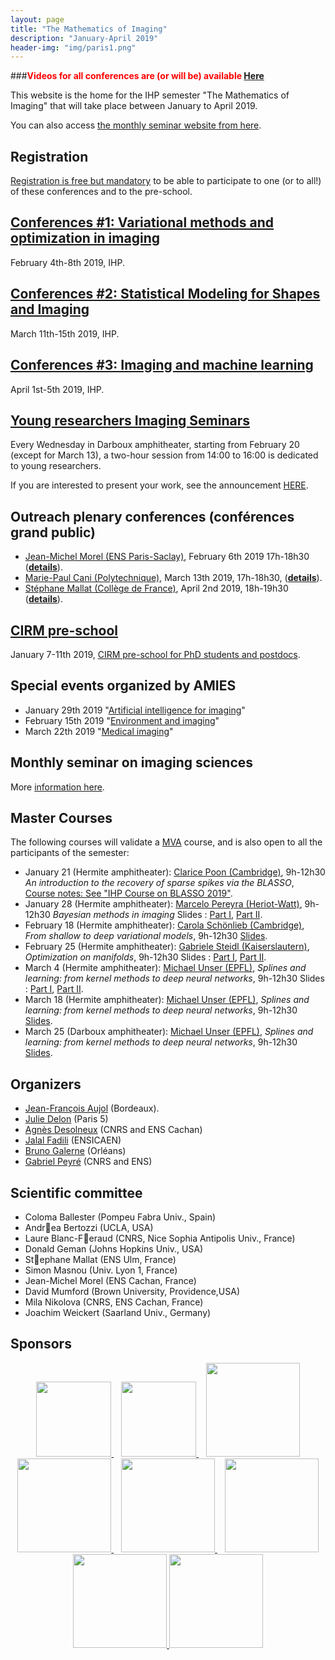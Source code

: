 ```yaml
---
layout: page
title: "The Mathematics of Imaging"
description: "January-April 2019"
header-img: "img/paris1.png"
---
```


###<span style="color:red">**Videos for all conferences are (or will be) available [Here](https://www.youtube.com/playlist?list=PL9kd4mpdvWcAzD5Aq-P1TrLLiYckrloxw)**</span> 




This website is the home for the IHP semester "The Mathematics of Imaging" that will take place between January to April 2019.

You can also access [the monthly seminar website from here](seminar/).

Registration
-------------

[Registration is free but mandatory](http://www.ihp.fr/en/CEB/T1-2019) to be able to participate to one (or to all!) of these conferences and to the pre-school.

[Conferences #1: Variational methods and optimization in imaging](semester2019/workshop1)
-------------

February 4th-8th  2019, IHP.

[Conferences #2: Statistical Modeling for Shapes and Imaging](semester2019/workshop2)
-------------

March 11th-15th 2019, IHP.

 [Conferences #3: Imaging and machine learning](semester2019/workshop3)
-------------

April 1st-5th 2019, IHP.


[Young researchers Imaging Seminars](semester2019/young)
-------------

Every Wednesday in Darboux amphitheater, starting from February 20  (except for March 13), a two-hour session from 14:00 to 16:00 is dedicated to young researchers. 

If you are interested to present your work, see the announcement [HERE](semester2019/young).

Outreach plenary conferences (conférences grand public)
-------------

- [Jean-Michel Morel (ENS Paris-Saclay)](https://sites.google.com/site/jeanmichelmorelcmlaenscachan/), February 6th 2019 17h-18h30 (**[details](http://ihp.diatem.fr/index.php?option=com_acymailing&ctrl=archive&task=view&mailid=245&key=rOYrdP0t&subid=13859-185ddb92ee1a1a5476c33f39bfd42bcb&tmpl=component)**).
- [Marie-Paul Cani (Polytechnique)](https://www.lix.polytechnique.fr/stream/members/marie-paule-cani/), March 13th 2019, 17h-18h30, (**[details](http://ihp.diatem.fr/index.php?option=com_acymailing&ctrl=archive&task=view&mailid=247&key=m4L7DUaF&subid=19440-Mjx6TEIdo8hzym&tmpl=component)**).
- [Stéphane Mallat (Collège de France)](https://www.college-de-france.fr/site/stephane-mallat/index.htm), April 2nd 2019, 18h-19h30 (**[details](https://indico.math.cnrs.fr/event/4533/)**).

[CIRM pre-school](semester2019/school)
-------------

January 7-11th 2019, [CIRM  pre-school for PhD students and postdocs](semester2019/school).

Special events organized by AMIES  
------------

- January 29th 2019 "[Artificial intelligence for imaging](https://sites.google.com/site/marianneclausel/journees-ihp-amies)"
- February 15th 2019 "[Environment and imaging](https://sites.google.com/site/marianneclausel/journees-ihp-amies)"
- March 22th 2019 "[Medical imaging](https://sites.google.com/site/marianneclausel/journees-ihp-amies)"



Monthly seminar on imaging sciences
-------------

More [information here](seminar/).


Master Courses
-------------

The following courses will validate a [MVA](http://math.ens-paris-saclay.fr/version-francaise/formations/master-mva/) course, and is also open to all the participants of the semester:

- January 21 (Hermite amphitheater): [Clarice Poon (Cambridge)](http://www.damtp.cam.ac.uk/user/cmhsp2/), 9h-12h30 *An introduction to the recovery of sparse spikes via the BLASSO*, [Course notes: See "IHP Course on BLASSO 2019"](http://www.damtp.cam.ac.uk/user/cmhsp2/sparsity.html).
- January 28 (Hermite amphitheater): [Marcelo Pereyra (Heriot-Watt)](http://www.macs.hw.ac.uk/~mp71/about.html), 9h-12h30 *Bayesian methods in imaging* Slides : [Part I](https://imaging-in-paris.github.io/courses/Presentation_MVA_I_Jan_2019.pdf), [Part II](https://imaging-in-paris.github.io/courses/Presentation_MVA_II_Jan_2019.pdf).
- February 18 (Hermite amphitheater):  [Carola Schönlieb (Cambridge)](http://www.damtp.cam.ac.uk/user/cbs31/Home.html), *From shallow to deep variational models*, 9h-12h30 [Slides](https://www.dropbox.com/s/fcippohu50b7y1f/Schonlieb_IHPImagingLearningLecturesFeb2019.pdf?dl=0).
- February 25 (Hermite amphitheater): [Gabriele Steidl (Kaiserslautern)](http://www.mathematik.uni-kl.de/imagepro/members/steidl/), *Optimization on manifolds*, 9h-12h30 Slides : [Part I](https://www.dropbox.com/s/c7uauszhgq53ep7/Steidl_IHP-Master.pdf?dl=0), [Part II](https://www.dropbox.com/s/n2hl8tqkw0lrqqn/Steidl_IHP_Master-II.pdf?dl=0).
- March 4 (Hermite amphitheater): [Michael Unser (EPFL)](http://bigwww.epfl.ch/unser/), *Splines and learning: from kernel methods to deep neural networks*, 9h-12h30 Slides : [Part I](https://www.dropbox.com/s/jc1cq64rt7vx7f0/Unser_1_Splines%20and%20learning-Intro.pdf?dl=0), [Part II](https://www.dropbox.com/s/isw1vg0xvjfdbcs/Unser_2_Splines%20and%20learning-Foundations.pdf?dl=0).
- March 18 (Hermite amphitheater): [Michael Unser (EPFL)](http://bigwww.epfl.ch/unser/), *Splines and learning: from kernel methods to deep neural networks*, 9h-12h30 [Slides](https://www.dropbox.com/s/7ndatwzml59qt5f/Unser_3_Splines%20and%20imaging%203h.pdf?dl=0).
- March 25 (Darboux amphitheater): [Michael Unser (EPFL)](http://bigwww.epfl.ch/unser/), *Splines and learning: from kernel methods to deep neural networks*, 9h-12h30 [Slides](https://www.dropbox.com/s/p1tf18s0b5d788i/Unser_4_DeepSplines.pdf?dl=0).



Organizers
-----

- [Jean-François Aujol](https://www.math.u-bordeaux.fr/~jaujol/) (Bordeaux).
- [Julie Delon](https://delon.wp.mines-telecom.fr/) (Paris 5)
- [Agnès Desolneux](http://desolneux.perso.math.cnrs.fr/) (CNRS and ENS Cachan)
- [Jalal Fadili](https://fadili.users.greyc.fr/) (ENSICAEN)
- [Bruno Galerne](https://www.idpoisson.fr/galerne/) (Orléans)
- [Gabriel Peyré](http://www.gpeyre.com) (CNRS and ENS)


Scientific committee
------

- Coloma Ballester (Pompeu Fabra Univ., Spain)
- Andrea Bertozzi (UCLA, USA)
- Laure Blanc-Feraud (CNRS, Nice Sophia Antipolis Univ., France)
- Donald Geman (Johns Hopkins Univ., USA)
- Stephane Mallat (ENS Ulm, France)
- Simon Masnou (Univ. Lyon 1, France)
- Jean-Michel Morel (ENS Cachan, France)
- David Mumford (Brown University, Providence,USA)
- Mila Nikolova (CNRS, ENS Cachan, France)
- Joachim Weickert (Saarland Univ., Germany)


Sponsors
-----

<p align="center">

<a href="http://www.ihp.fr">
<img width="120" src="../img/logo-ihp.jpg"/>
</a>&nbsp;&nbsp;

<a href="http://www.cnrs.fr/">
<img width="120" src="../img/logo-cnrs.png"/>
</a>&nbsp;&nbsp;

<a href="http://www.u-psud.fr/fr/index.html">
<img width="150" src="../img/logo-paris-sud.png"/>
</a>

<br/>

<a href="https://www.sciencesmaths-paris.fr/">
<img width="150" src="../img/logo-fsmp.png"/>
</a>&nbsp;&nbsp;

<a href="http://www.upmc.fr/">
<img width="150" src="../img/logo-upmc.png"/>
</a>&nbsp;&nbsp;

<a href="https://www.cimpa.info/">
<img width="150" src="../img/logo-cimpa.png"/>
</a>

<br/>

<a href="http://gdr-mia.math.cnrs.fr/">
<img width="150" src="../img/logo-mia.png"/>
</a>

<a href="http://www.gpeyre.com/noria/">
<img width="150" src="../img/logo-erc.jpg"/>
</a>


</p>
